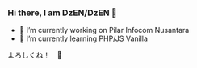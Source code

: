 ### Hi there, I am DzEN/DzEN 👋

- 🔭 I’m currently working on Pilar Infocom Nusantara
- 🌱 I’m currently learning PHP/JS Vanilla

よろしくね！　🙏

<!--
**denzveloper/denzveloper** is a ✨ _special_ ✨ repository because its `README.md` (this file) appears on your GitHub profile.

Here are some ideas to get you started:
- 👯 I’m looking to collaborate on ...
- 🤔 I’m looking for help with ...
- 💬 Ask me about ...
- 📫 How to reach me: ...
- 😄 Pronouns: ...
- ⚡ Fun fact: ...
-->
